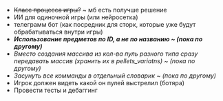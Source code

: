 - ~~Класс процесса игры?~~ ~ мб есть получше решение
- ИИ для одиночной игры (или нейросетка)
- телеграмм бот (как посредник для сторк, которые уже будут обрабатываться внутри игры)
- ***Использование предметов по ID, а не по названию ~ (пока по другому)***
- _Вместо создания массива из кол-ва пуль разного типа сразу передавать массив (хранить их в pellets_variatns) ~ (пока по другому)_
- _Засунуть все комманды в отдельный словарик ~ (пока по другому)_
- Игрок должен видеть какой он пулей выстрелил (ботяра)
- Провести тесты и дебаггинг
